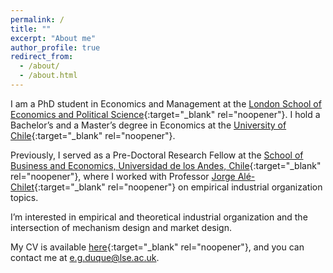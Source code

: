```yaml
---
permalink: /
title: ""
excerpt: "About me"
author_profile: true
redirect_from: 
  - /about/
  - /about.html
---
```



I am a PhD student in Economics and Management at the [London School of Economics and Political Science](https://www.lse.ac.uk){:target="_blank" rel="noopener"}. I hold a Bachelor’s and a Master’s degree in Economics at the [University of Chile](https://econ.uchile.cl/){:target="_blank" rel="noopener"}. 

Previously, I served as a Pre-Doctoral Research Fellow at the [School of Business and Economics, Universidad de los Andes, Chile](https://www.uandes.cl/sbe/){:target="_blank" rel="noopener"}, where I worked with Professor [Jorge Alé-Chilet](https://sites.google.com/site/jorgealechilet/){:target="_blank" rel="noopener"} on empirical industrial organization topics. 

I’m interested in empirical and theoretical industrial organization and the intersection of mechanism design and market design.

My CV is available [here](files/CV/CV.pdf){:target="_blank" rel="noopener"}, and you can contact me at [e.g.duque@lse.ac.uk](mailto:e.g.duque@lse.ac.uk).